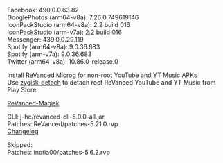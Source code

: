 Facebook: 490.0.0.63.82  
GooglePhotos (arm64-v8a): 7.26.0.749619146  
IconPackStudio (arm64-v8a): 2.2 build 016  
IconPackStudio (arm-v7a): 2.2 build 016  
Messenger: 439.0.0.29.119  
Spotify (arm64-v8a): 9.0.36.683  
Spotify (arm-v7a): 9.0.36.683  
Twitter (arm64-v8a): 10.86.0-release.0  

Install [ReVanced Microg](https://github.com/ReVanced/GmsCore/releases) for non-root YouTube and YT Music APKs  
Use [zygisk-detach](https://github.com/j-hc/zygisk-detach) to detach root ReVanced YouTube and YT Music from Play Store  

[ReVanced-Magisk](https://github.com/kingsmanvn1x32/ReVanced-Magisk)
  
CLI: j-hc/revanced-cli-5.0.0-all.jar  
Patches: ReVanced/patches-5.21.0.rvp  
[Changelog](https://github.com/ReVanced/revanced-patches/releases/tag/v5.21.0)  

Skipped:  
Patches: inotia00/patches-5.6.2.rvp    
